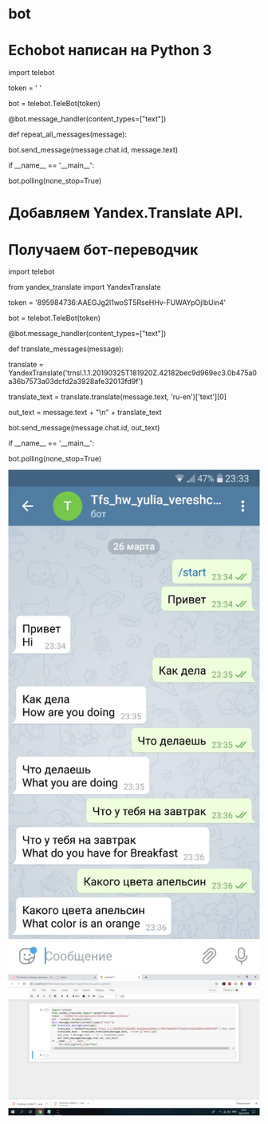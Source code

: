 # bot
# Echobot написан на Python 3
<body>
<p>import telebot</p>
<p>token = ' '</p>
<p>bot = telebot.TeleBot(token)</p>
<p> </p>
<p>@bot.message_handler(content_types=["text"])</p>
<p>def repeat_all_messages(message): </p>
   <p> bot.send_message(message.chat.id, message.text)</p>
<p> </p>
<p>if __name__ == '__main__':</p>
    <p> bot.polling(none_stop=True)</p>
</body>   
</html>

# Добавляем Yandex.Translate API.
# Получаем бот-переводчик
</body>
<p>import telebot</p>
<p>from yandex_translate import YandexTranslate </p>
<p>token = '895984736:AAEGJg2l1woST5RseHHv-FUWAYpOjIbUin4'</p>
<p>bot = telebot.TeleBot(token)</p>
<p>@bot.message_handler(content_types=["text"])</p>
<p>def translate_messages(message):</p>
    <p>translate = YandexTranslate('trnsl.1.1.20190325T181920Z.42182bec9d969ec3.0b475a0a36b7573a03dcfd2a3928afe32013fd9f') </p>
    <p>translate_text = translate.translate(message.text, 'ru-en')['text'][0]</p>
    <p>out_text = message.text + "\n" + translate_text</p>
   <p> bot.send_message(message.chat.id, out_text)</p>
<p>if __name__ == '__main__':</p>
    <p>bot.polling(none_stop=True)  </p>
      <p> </p>
</body>
</html>

![stack Overflow](https://github.com/sensour/bot/blob/master/bot1.jpeg)
![stack Overflow](https://github.com/sensour/bot/blob/master/bot2.jpeg)
